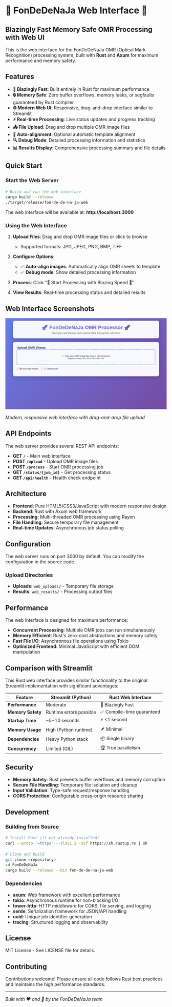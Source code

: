 # 🚀 FonDeDeNaJa Web Interface 🚀

## Blazingly Fast Memory Safe OMR Processing with Web UI

This is the web interface for the FonDeDeNaJa OMR (Optical Mark Recognition) processing system, built with **Rust** and **Axum** for maximum performance and memory safety.

## Features

- **🚀 Blazingly Fast**: Built entirely in Rust for maximum performance
- **🔒 Memory Safe**: Zero buffer overflows, memory leaks, or segfaults guaranteed by Rust compiler
- **🌐 Modern Web UI**: Responsive, drag-and-drop interface similar to Streamlit
- **⚡ Real-time Processing**: Live status updates and progress tracking
- **📤 File Upload**: Drag and drop multiple OMR image files
- **🎯 Auto-alignment**: Optional automatic template alignment
- **🔍 Debug Mode**: Detailed processing information and statistics
- **📊 Results Display**: Comprehensive processing summary and file details

## Quick Start

### Start the Web Server

```bash
# Build and run the web interface
cargo build --release
./target/release/fon-de-de-na-ja-web
```

The web interface will be available at: **http://localhost:3000**

### Using the Web Interface

1. **Upload Files**: Drag and drop OMR image files or click to browse
   - Supported formats: JPG, JPEG, PNG, BMP, TIFF

2. **Configure Options**:
   - ✅ **Auto-align images**: Automatically align OMR sheets to template
   - ✅ **Debug mode**: Show detailed processing information

3. **Process**: Click "🚀 Start Processing with Blazing Speed 🚀"

4. **View Results**: Real-time processing status and detailed results

## Web Interface Screenshots

![OMR Web Interface](omr_web_interface.png)

*Modern, responsive web interface with drag-and-drop file upload*

## API Endpoints

The web server provides several REST API endpoints:

- **GET `/`** - Main web interface
- **POST `/upload`** - Upload OMR image files
- **POST `/process`** - Start OMR processing job
- **GET `/status/{job_id}`** - Get processing status
- **GET `/api/health`** - Health check endpoint

## Architecture

- **Frontend**: Pure HTML5/CSS3/JavaScript with modern responsive design
- **Backend**: Rust with Axum web framework
- **Processing**: Multi-threaded OMR processing using Rayon
- **File Handling**: Secure temporary file management
- **Real-time Updates**: Asynchronous job status polling

## Configuration

The web server runs on port 3000 by default. You can modify the configuration in the source code.

### Upload Directories
- **Uploads**: `web_uploads/` - Temporary file storage
- **Results**: `web_results/` - Processing output files

## Performance

The web interface is designed for maximum performance:

- **Concurrent Processing**: Multiple OMR jobs can run simultaneously
- **Memory Efficient**: Rust's zero-cost abstractions and memory safety
- **Fast File I/O**: Asynchronous file operations using Tokio
- **Optimized Frontend**: Minimal JavaScript with efficient DOM manipulation

## Comparison with Streamlit

This Rust web interface provides similar functionality to the original Streamlit implementation with significant advantages:

| Feature | Streamlit (Python) | Rust Web Interface |
|---------|-------------------|-------------------|
| **Performance** | Moderate | 🚀 Blazingly Fast |
| **Memory Safety** | Runtime errors possible | ✅ Compile-time guaranteed |
| **Startup Time** | ~5-10 seconds | ⚡ <1 second |
| **Memory Usage** | High (Python runtime) | 🪶 Minimal |
| **Dependencies** | Heavy Python stack | 📦 Single binary |
| **Concurrency** | Limited (GIL) | 🏆 True parallelism |

## Security

- **Memory Safety**: Rust prevents buffer overflows and memory corruption
- **Secure File Handling**: Temporary file isolation and cleanup
- **Input Validation**: Type-safe request/response handling
- **CORS Protection**: Configurable cross-origin resource sharing

## Development

### Building from Source

```bash
# Install Rust (if not already installed)
curl --proto '=https' --tlsv1.2 -sSf https://sh.rustup.rs | sh

# Clone and build
git clone <repository>
cd FonDeDeNaJa
cargo build --release --bin fon-de-de-na-ja-web
```

### Dependencies

- **axum**: Web framework with excellent performance
- **tokio**: Asynchronous runtime for non-blocking I/O
- **tower-http**: HTTP middleware for CORS, file serving, and logging
- **serde**: Serialization framework for JSON/API handling
- **uuid**: Unique job identifier generation
- **tracing**: Structured logging and observability

## License

MIT License - See LICENSE file for details.

## Contributing

Contributions welcome! Please ensure all code follows Rust best practices and maintains the high performance standards.

---

*Built with ❤️ and 🚀 by the FonDeDeNaJa team*